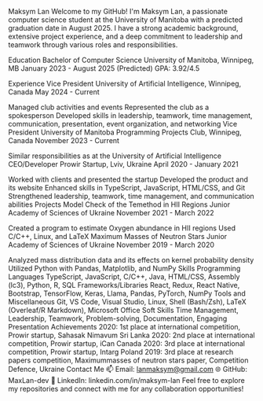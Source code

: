 Maksym Lan
Welcome to my GitHub! I'm Maksym Lan, a passionate computer science student at the University of Manitoba with a predicted graduation date in August 2025. I have a strong academic background, extensive project experience, and a deep commitment to leadership and teamwork through various roles and responsibilities.

Education
Bachelor of Computer Science
University of Manitoba, Winnipeg, MB
January 2023 - August 2025 (Predicted)
GPA: 3.92/4.5

Experience
Vice President
University of Artificial Intelligence, Winnipeg, Canada
May 2024 - Current

Managed club activities and events
Represented the club as a spokesperson
Developed skills in leadership, teamwork, time management, communication, presentation, event organization, and networking
Vice President
University of Manitoba Programming Projects Club, Winnipeg, Canada
November 2023 - Current

Similar responsibilities as at the University of Artificial Intelligence
CEO/Developer
Prowir Startup, Lviv, Ukraine
April 2020 - January 2021

Worked with clients and presented the startup
Developed the product and its website
Enhanced skills in TypeScript, JavaScript, HTML/CSS, and Git
Strengthened leadership, teamwork, time management, and communication abilities
Projects
Model Check of the Temethod in HII Regions
Junior Academy of Sciences of Ukraine
November 2021 - March 2022

Created a program to estimate Oxygen abundance in HII regions
Used C/C++, Linux, and LaTeX
Maximum Masses of Neutron Stars
Junior Academy of Sciences of Ukraine
November 2019 - March 2020

Analyzed mass distribution data and its effects on kernel probability density
Utilized Python with Pandas, Matplotlib, and NumPy
Skills
Programming Languages
TypeScript, JavaScript, C/C++, Java, HTML/CSS, Assembly (lc3), Python, R, SQL
Frameworks/Libraries
React, Redux, React Native, Bootstrap, TensorFlow, Keras, Llama, Pandas, PyTorch, NumPy
Tools and Miscellaneous
Git, VS Code, Visual Studio, Linux, Shell (Bash/Zsh), LaTeX (Overleaf/R Markdown), Microsoft Office
Soft Skills
Time Management, Leadership, Teamwork, Problem-solving, Documentation, Engaging Presentation
Achievements
2020: 1st place at international competition, Prowir startup, Sahasak Nimavum Sri Lanka
2020: 2nd place at international competition, Prowir startup, iCan Canada
2020: 3rd place at international competition, Prowir startup, Intarg Poland
2019: 3rd place at research papers competition, Maximummasses of neutron stars paper, Competition Defence, Ukraine
Contact Me
📫 Email: lanmaksym@gmail.com
🌐 GitHub: MaxLan-dev
💼 LinkedIn: linkedin.com/in/maksym-lan Feel free to explore my repositories and connect with me for any collaboration opportunities!

